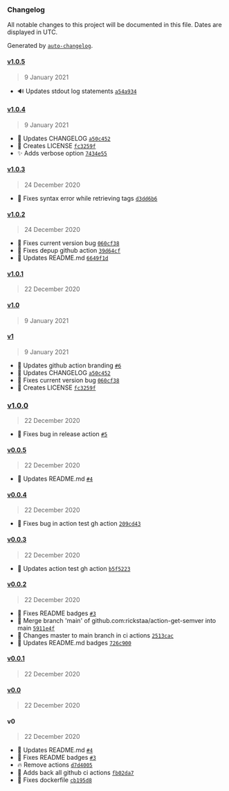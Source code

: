 ### Changelog

All notable changes to this project will be documented in this file. Dates are displayed in UTC.

Generated by [`auto-changelog`](https://github.com/CookPete/auto-changelog).

#### [v1.0.5](https://github.com/rickstaa/action-get-semver/compare/v1.0.4...v1.0.5)

> 9 January 2021

- :loud_sound: Updates stdout log statements [`a54a934`](https://github.com/rickstaa/action-get-semver/commit/a54a934e945ba8881b933936962f196e549d6b1c)

#### [v1.0.4](https://github.com/rickstaa/action-get-semver/compare/v1.0.3...v1.0.4)

> 9 January 2021

- :memo: Updates CHANGELOG [`a50c452`](https://github.com/rickstaa/action-get-semver/commit/a50c452158ec3f13fa3145bf531472f02d60a433)
- :page_facing_up: Creates LICENSE [`fc3259f`](https://github.com/rickstaa/action-get-semver/commit/fc3259ff2b1cda90891612192511fabcba3432e6)
- :sparkles: Adds verbose option [`7434e55`](https://github.com/rickstaa/action-get-semver/commit/7434e558ea63180340856a652372cad5290d9dc7)

#### [v1.0.3](https://github.com/rickstaa/action-get-semver/compare/v1.0.2...v1.0.3)

> 24 December 2020

- :bug: Fixes syntax error while retrieving tags [`d3dd6b6`](https://github.com/rickstaa/action-get-semver/commit/d3dd6b6b9fa53cb7e1650cf42eace296bf63b467)

#### [v1.0.2](https://github.com/rickstaa/action-get-semver/compare/v1.0.1...v1.0.2)

> 24 December 2020

- :bug: Fixes current version bug [`060cf38`](https://github.com/rickstaa/action-get-semver/commit/060cf3857ee4a1119f0ed1fa3c6853ffc3e209a3)
- :green_heart: Fixes depup github action [`39d64cf`](https://github.com/rickstaa/action-get-semver/commit/39d64cff5788e57c1c87b04bf418cb989680c519)
- :memo: Updates README.md [`6649f1d`](https://github.com/rickstaa/action-get-semver/commit/6649f1dc48ab475e441ee88aa842880fea58af95)

#### [v1.0.1](https://github.com/rickstaa/action-get-semver/compare/v1.0...v1.0.1)

> 22 December 2020

#### [v1.0](https://github.com/rickstaa/action-get-semver/compare/v1...v1.0)

> 9 January 2021

#### [v1](https://github.com/rickstaa/action-get-semver/compare/v1.0.0...v1)

> 9 January 2021

- :lipstick: Updates github action branding [`#6`](https://github.com/rickstaa/action-get-semver/pull/6)
- :memo: Updates CHANGELOG [`a50c452`](https://github.com/rickstaa/action-get-semver/commit/a50c452158ec3f13fa3145bf531472f02d60a433)
- :bug: Fixes current version bug [`060cf38`](https://github.com/rickstaa/action-get-semver/commit/060cf3857ee4a1119f0ed1fa3c6853ffc3e209a3)
- :page_facing_up: Creates LICENSE [`fc3259f`](https://github.com/rickstaa/action-get-semver/commit/fc3259ff2b1cda90891612192511fabcba3432e6)

### [v1.0.0](https://github.com/rickstaa/action-get-semver/compare/v0.0.5...v1.0.0)

> 22 December 2020

- :green_heart: Fixes bug in release action [`#5`](https://github.com/rickstaa/action-get-semver/pull/5)

#### [v0.0.5](https://github.com/rickstaa/action-get-semver/compare/v0.0.4...v0.0.5)

> 22 December 2020

- :memo: Updates README.md [`#4`](https://github.com/rickstaa/action-get-semver/pull/4)

#### [v0.0.4](https://github.com/rickstaa/action-get-semver/compare/v0.0.3...v0.0.4)

> 22 December 2020

- :green_heart: Fixes bug in action test gh action [`209cd43`](https://github.com/rickstaa/action-get-semver/commit/209cd43b7ca1db646961b537a2813e18b0388d61)

#### [v0.0.3](https://github.com/rickstaa/action-get-semver/compare/v0.0.2...v0.0.3)

> 22 December 2020

- :green_heart: Updates action test gh action [`b5f5223`](https://github.com/rickstaa/action-get-semver/commit/b5f52236bd755ada41df18d2b1148dc5025ba942)

#### [v0.0.2](https://github.com/rickstaa/action-get-semver/compare/v0.0.1...v0.0.2)

> 22 December 2020

- :memo: Fixes README badges [`#3`](https://github.com/rickstaa/action-get-semver/pull/3)
- :twisted_rightwards_arrows: Merge branch 'main' of github.com:rickstaa/action-get-semver into main [`5911e4f`](https://github.com/rickstaa/action-get-semver/commit/5911e4f2e11835a3e0f9bbd80acf481fd22c6295)
- :green_heart: Changes master to main branch in ci actions [`2513cac`](https://github.com/rickstaa/action-get-semver/commit/2513caceae0778cb09b5983078de7dae52fec5fe)
- :memo: Updates README.md badges [`726c900`](https://github.com/rickstaa/action-get-semver/commit/726c900fce4978a21992a6aa40480b1428d2ef9f)

#### [v0.0.1](https://github.com/rickstaa/action-get-semver/compare/v0.0...v0.0.1)

> 22 December 2020

#### [v0.0](https://github.com/rickstaa/action-get-semver/compare/v0...v0.0)

> 22 December 2020

#### v0

> 22 December 2020

- :memo: Updates README.md [`#4`](https://github.com/rickstaa/action-get-semver/pull/4)
- :memo: Fixes README badges [`#3`](https://github.com/rickstaa/action-get-semver/pull/3)
- :fire: Remove actions [`d7d4005`](https://github.com/rickstaa/action-get-semver/commit/d7d4005410b5620a573425718702eb3a2cac59d9)
- :construction_worker: Adds back all github ci actions [`fb02da7`](https://github.com/rickstaa/action-get-semver/commit/fb02da76503fe2f84777385c12fad79d93723f69)
- :bug: Fixes dockerfile [`cb195d8`](https://github.com/rickstaa/action-get-semver/commit/cb195d84cb36cd2eb9c6abb9765382b60831a5d5)
